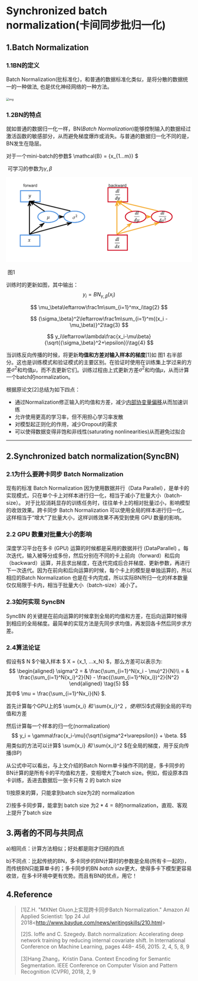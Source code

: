 # Synchronized batch normalization(卡间同步批归一化)

## 1.Batch Normalization

### 1.1BN的定义

Batch Normalization(批标准化)，和普通的数据标准化类似，是将分散的数据统一的一种做法, 也是优化神经网络的一种方法。

<img src="https://paperswithcode.com/media/methods/batchnorm_1_UmYEcHj.png" alt="img" style="zoom:50%;" />

### 1.2BN的特点

就如普通的数据归一化一样，BN(*Batch Normalization*)能够控制输入的数据经过激活函数的敏感部分，从而避免梯度爆炸或消失。与普通的数据归一化不同的是，BN发生在隐层。

对于一个mini-batch的参数$ \mathcal{B} = {x_{1...m}} $

​			  可学习的参数为$\gamma, \beta$

<img src="https://github.com/FileCrasher/awesome-DeepLearning/blob/master/examples/JLU/diagram-20210824.png" alt="diagram-20210824" style="zoom:50%;" />

​																											图1

训练时的更新如图，其中输出：
$$
y_i = BN_{\gamma,\beta}(x_i)\tag{1}
$$

$$
\mu_\beta\leftarrow\frac1m\sum_{i=1}^mx_i\tag{2}
$$

$$
{\sigma_\beta}^2\leftarrow\frac1m\sum_{i=1}^m{(x_i - \mu_\beta)}^2\tag{3}
$$

$$
y_i\leftarrow\lambda\frac{x_i-\mu\beta}{\sqrt{{\sigma_\beta}^2+\epsilon}}\tag{4}
$$

当训练反向传播的时候，将更新**均值和方差对输入样本的梯度**[1]如 图1 右半部分。这也是训练模式和验证模式的主要区别。在验证时使用在训练集上学过来的方差$\sigma^2$和均值$\mu$，而不去更新它们。训练过程由上式更新方差$\sigma^2$和均值$\mu$，从而计算一个batch的normalization。

根据原论文[2]总结为如下四点：

- 通过Normalization修正输入的均值和方差，减少[内部协变量偏移](https://www.jianshu.com/p/a78470f521dd)从而加速训练
- 允许使用更高的学习率，但不用担心学习率发散
- 对模型起正则化的作用，减少Dropout的需求
- 可以使得数据变得非饱和非线性(saturating nonlinearities)从而避免过拟合

------



## 2.Synchronized batch normalization(SyncBN)

### 2.1为什么要跨卡同步 Batch Normalization

现有的标准 Batch Normalization 因为使用数据并行（Data Parallel），是单卡的实现模式，只在单个卡上对样本进行归一化，相当于减小了批量大小（batch-size）。 对于比较消耗显存的训练任务时，往往单卡上的相对批量过小，影响模型的收敛效果。跨卡同步 Batch Normalization 可以使用全局的样本进行归一化，这样相当于“增大”了批量大小，这样训练效果不再受到使用 GPU 数量的影响。

### 2.2 GPU 数量对批量大小的影响

深度学习平台在多卡 (GPU) 运算的时候都是采用的数据并行 (DataParallel) 。每次迭代，输入被等分成多份，然后分别在不同的卡上前向（forward）和后向（backward）运算，并且求出梯度，在迭代完成后合并梯度、更新参数，再进行下一次迭代。因为在前向和后向运算的时候，每个卡上的模型是单独运算的，所以相应的Batch Normalization 也是在卡内完成，所以实际BN所归一化的样本数量仅仅局限于卡内，相当于批量大小（batch-size）减小了。

### 2.3如何实现 SyncBN

SyncBN 的关键是在前向运算的时候拿到全局的均值和方差，在后向运算时候得到相应的全局梯度。最简单的实现方法是先同步求均值，再发回各卡然后同步求方差。

### 2.4算法论证

假设有$ N $个输入样本 $ X = {x_1, ...x_N} $，那么方差可以表示为:
$$
\begin{aligned}
\sigma^2 = & \frac{\sum_{i=1}^N(x_i - \mu)^2}{N}\\
= & \frac{\sum_{i=1}^N{x_i}^2}{N} - \frac{(\sum_{i=1}^N{x_i})^2}{N^2}
\end{aligned}
\tag{5}
$$
其中$ \mu = \frac{\sum_{i=1}^Nx_i}{N} $.

首先计算每个GPU上的$ \sum{x_i} $和$ \sum{x_i}^2 $，使用$(5)$式得到全局的平均值和方差

然后计算每一个样本的归一化(normalization)
$$
y_i = \gamma\frac{x_i-\mu}{\sqrt{\sigma^2+\varepsilon}} + \beta.
$$
用类似的方法可以计算$ \sum{x_i} $和$ \sum{x_i}^2 $在全局的梯度，用于反向传播(BP)

从公式中可以看出，与上文介绍的Batch Norm单卡操作不同的是，多卡同步的 BN计算的是所有卡的平均值和方差，变相增大了batch size。例如，假设原本四卡训练，丢进去数据后一张卡只有 2 的 batch size

1)按原来的算，只能拿到batch size为2的 normalization

2)按多卡同步算，能拿到 batch size 为$2 * 4 = 8%$的normalization，直观、客观上提升了batch size

## 3.两者的不同与共同点

a)相同点：计算方法相似；好处都是刚才归结的四点

b)不同点：比起传统的BN，多卡同步的BN计算时的参数是全局(所有卡一起的)，而传统BN只能算单卡的；多卡同步的BN *batch size*更大，使得多卡下模型更容易收敛，在多卡环境中更有优势。而且有BN的优点，用它！

## 4.Reference

> [1]Z.H. "MXNet Gluon上实现跨卡同步Batch Normalization." Amazon AI Applied Scientist: 1pp 24 Jul 2018<<http://www.baydue.com/news/writingskills/210.html>>
>
> [2]S. Ioffe and C. Szegedy. Batch normalization: Accelerating deep network training by reducing internal covariate shift. In International Conference on Machine Learning, pages 448– 456, 2015. 2, 4, 5, 8, 9
>
> [3]Hang Zhang，Kristin Dana. Context Encoding for Semantic Segmentation. IEEE Conference on Computer Vision and Pattern Recognition (CVPR), 2018, 2, 9

